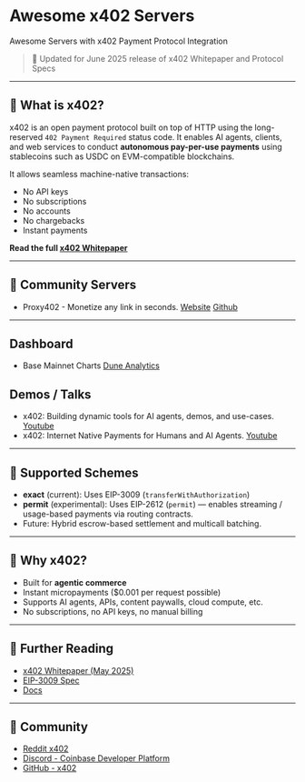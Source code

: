 # Awesome x402 Servers

Awesome Servers with x402 Payment Protocol Integration

> 📅 Updated for June 2025 release of x402 Whitepaper and Protocol Specs

---

## 📄 What is x402?

x402 is an open payment protocol built on top of HTTP using the long-reserved `402 Payment Required` status code. It enables AI agents, clients, and web services to conduct **autonomous pay-per-use payments** using stablecoins such as USDC on EVM-compatible blockchains.

It allows seamless machine-native transactions:

* No API keys
* No subscriptions
* No accounts
* No chargebacks
* Instant payments

**Read the full [x402 Whitepaper](https://x402.org)**

---

## 📁 Community Servers

* Proxy402 - Monetize any link in seconds. [Website](https://proxy402.com) [Github](https://github.com/Fewsats/proxy402)

---

## Dashboard

* Base Mainnet Charts [Dune Analytics](https://dune.com/programmer/x402-base-mainnet)



## Demos / Talks

* x402: Building dynamic tools for AI agents, demos, and use-cases. [Youtube](https://www.youtube.com/watch?v=pL5LxhZ8iCY&t=1744s) 
* x402: Internet Native Payments for Humans and AI Agents. [Youtube](https://www.youtube.com/watch?v=_APaEVnyNWE)

---

## 📅 Supported Schemes

* **exact** (current): Uses EIP-3009 (`transferWithAuthorization`)
* **permit** (experimental): Uses EIP-2612 (`permit`) — enables streaming / usage-based payments via routing contracts.
* Future: Hybrid escrow-based settlement and multicall batching.

---

## 💪 Why x402?

* Built for **agentic commerce**
* Instant micropayments (\$0.001 per request possible)
* Supports AI agents, APIs, content paywalls, cloud compute, etc.
* No subscriptions, no API keys, no manual billing

---

## 🔎 Further Reading

* [x402 Whitepaper (May 2025)](https://x402.org)
* [EIP-3009 Spec](https://eips.ethereum.org/EIPS/eip-3009)
* [Docs](https://x402.gitbook.io/)
---

## 📗 Community

* [Reddit x402](https://www.reddit.com/r/x402)
* [Discord - Coinbase Developer Platform](https://discord.gg/invite/cdp)
* [GitHub - x402](https://github.com/coinbase/x402)
